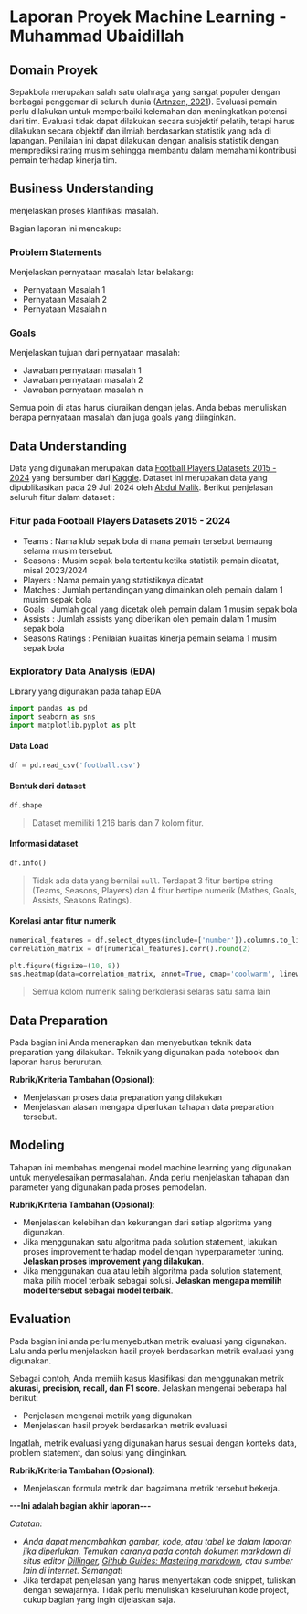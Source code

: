 # Laporan Proyek Machine Learning - Muhammad Ubaidillah


## Domain Proyek
Sepakbola merupakan salah satu olahraga yang sangat populer dengan berbagai penggemar di seluruh dunia ([Artnzen, 2021](https://himolde.brage.unit.no/himolde-xmlui/bitstream/handle/11250/3036758/smj_team_vs_players_R2.pdf?sequence=2)). Evaluasi pemain perlu dilakukan untuk memperbaiki kelemahan dan meningkatkan potensi dari tim. Evaluasi tidak dapat dilakukan secara subjektif pelatih, tetapi harus dilakukan secara objektif dan ilmiah berdasarkan statistik yang ada di lapangan. Penilaian ini dapat dilakukan dengan analisis statistik dengan memprediksi rating musim sehingga membantu dalam memahami kontribusi pemain terhadap kinerja tim. 

<!-- 
**Rubrik/Kriteria Tambahan (Opsional)**:
- Jelaskan mengapa dan bagaimana masalah tersebut harus diselesaikan
- Menyertakan hasil riset terkait atau referensi. Referensi yang diberikan harus berasal dari sumber yang kredibel dan author yang jelas.  
-->

## Business Understanding

menjelaskan proses klarifikasi masalah.

Bagian laporan ini mencakup:

### Problem Statements

Menjelaskan pernyataan masalah latar belakang:
- Pernyataan Masalah 1
- Pernyataan Masalah 2
- Pernyataan Masalah n

### Goals

Menjelaskan tujuan dari pernyataan masalah:
- Jawaban pernyataan masalah 1
- Jawaban pernyataan masalah 2
- Jawaban pernyataan masalah n

Semua poin di atas harus diuraikan dengan jelas. Anda bebas menuliskan berapa pernyataan masalah dan juga goals yang diinginkan.

<!-- **Rubrik/Kriteria Tambahan (Opsional)**:
- Menambahkan bagian “Solution Statement” yang menguraikan cara untuk meraih goals. Bagian ini dibuat dengan ketentuan sebagai berikut: 

    ### Solution statements
    - Mengajukan 2 atau lebih solution statement. Misalnya, menggunakan dua atau lebih algoritma untuk mencapai solusi yang diinginkan atau melakukan improvement pada baseline model dengan hyperparameter tuning.
    - Solusi yang diberikan harus dapat terukur dengan metrik evaluasi. -->

## Data Understanding
Data yang digunakan merupakan data [Football Players Datasets 2015 - 2024](https://www.kaggle.com/datasets/abdulmalik1518/football-players-datasets-2015-2024/) yang bersumber dari [Kaggle](https://www.kaggle.com/). Dataset ini merupakan data yang dipublikasikan pada 29 Juli 2024 oleh [Abdul Malik](https://www.kaggle.com/abdulmalik1518). Berikut penjelasan seluruh fitur dalam dataset :

### Fitur pada Football Players Datasets 2015 - 2024 
- Teams           : Nama klub sepak bola di mana pemain tersebut bernaung selama musim tersebut.
- Seasons         : Musim sepak bola tertentu ketika statistik pemain dicatat, misal 2023/2024
- Players         : Nama pemain yang statistiknya dicatat
- Matches         : Jumlah pertandingan yang dimainkan oleh pemain dalam 1 musim sepak bola
- Goals           : Jumlah goal yang dicetak oleh pemain dalam 1 musim sepak bola
- Assists         : Jumlah assists yang diberikan oleh pemain dalam 1 musim sepak bola
- Seasons Ratings : Penilaian kualitas kinerja pemain selama 1 musim sepak bola

### Exploratory Data Analysis (EDA)
Library yang digunakan pada tahap EDA
```py
import pandas as pd
import seaborn as sns
import matplotlib.pyplot as plt
```
#### Data Load
```py
df = pd.read_csv('football.csv')
```
#### Bentuk dari dataset
```py
df.shape
```
> Dataset memiliki 1,216 baris dan 7 kolom fitur.
#### Informasi dataset
```py
df.info()
```
> Tidak ada data yang bernilai `null`. Terdapat 3 fitur bertipe string (Teams, Seasons, Players) dan 4 fitur bertipe numerik (Mathes, Goals, Assists, Seasons Ratings).
#### Korelasi antar fitur numerik 
```py
numerical_features = df.select_dtypes(include=['number']).columns.to_list() # ['Matches', 'Goals', 'Assists', 'Seasons Ratings']
correlation_matrix = df[numerical_features].corr().round(2)
 
plt.figure(figsize=(10, 8))
sns.heatmap(data=correlation_matrix, annot=True, cmap='coolwarm', linewidths=0.5, vmin=-1, vmax=1)
```
> Semua kolom numerik saling berkolerasi selaras satu sama lain

<!-- 
**Rubrik/Kriteria Tambahan (Opsional)**:
- Melakukan beberapa tahapan yang diperlukan untuk memahami data, contohnya teknik visualisasi data atau exploratory data analysis. -->

## Data Preparation
Pada bagian ini Anda menerapkan dan menyebutkan teknik data preparation yang dilakukan. Teknik yang digunakan pada notebook dan laporan harus berurutan.

**Rubrik/Kriteria Tambahan (Opsional)**: 
- Menjelaskan proses data preparation yang dilakukan
- Menjelaskan alasan mengapa diperlukan tahapan data preparation tersebut.

## Modeling
Tahapan ini membahas mengenai model machine learning yang digunakan untuk menyelesaikan permasalahan. Anda perlu menjelaskan tahapan dan parameter yang digunakan pada proses pemodelan.

**Rubrik/Kriteria Tambahan (Opsional)**: 
- Menjelaskan kelebihan dan kekurangan dari setiap algoritma yang digunakan.
- Jika menggunakan satu algoritma pada solution statement, lakukan proses improvement terhadap model dengan hyperparameter tuning. **Jelaskan proses improvement yang dilakukan**.
- Jika menggunakan dua atau lebih algoritma pada solution statement, maka pilih model terbaik sebagai solusi. **Jelaskan mengapa memilih model tersebut sebagai model terbaik**.

## Evaluation
Pada bagian ini anda perlu menyebutkan metrik evaluasi yang digunakan. Lalu anda perlu menjelaskan hasil proyek berdasarkan metrik evaluasi yang digunakan.

Sebagai contoh, Anda memiih kasus klasifikasi dan menggunakan metrik **akurasi, precision, recall, dan F1 score**. Jelaskan mengenai beberapa hal berikut:
- Penjelasan mengenai metrik yang digunakan
- Menjelaskan hasil proyek berdasarkan metrik evaluasi

Ingatlah, metrik evaluasi yang digunakan harus sesuai dengan konteks data, problem statement, dan solusi yang diinginkan.

**Rubrik/Kriteria Tambahan (Opsional)**: 
- Menjelaskan formula metrik dan bagaimana metrik tersebut bekerja.

**---Ini adalah bagian akhir laporan---**

_Catatan:_
- _Anda dapat menambahkan gambar, kode, atau tabel ke dalam laporan jika diperlukan. Temukan caranya pada contoh dokumen markdown di situs editor [Dillinger](https://dillinger.io/), [Github Guides: Mastering markdown](https://guides.github.com/features/mastering-markdown/), atau sumber lain di internet. Semangat!_
- Jika terdapat penjelasan yang harus menyertakan code snippet, tuliskan dengan sewajarnya. Tidak perlu menuliskan keseluruhan kode project, cukup bagian yang ingin dijelaskan saja.


